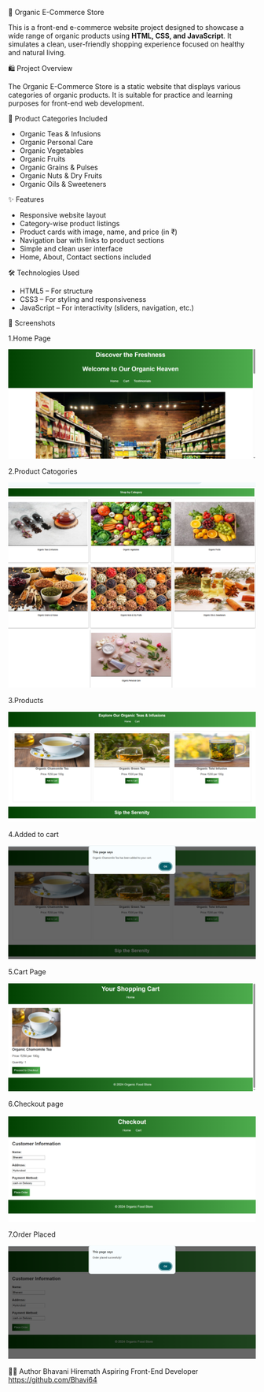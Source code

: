 🌿 Organic E-Commerce Store

This is a front-end e-commerce website project designed to showcase a wide range of organic products using **HTML, CSS, and JavaScript**. It simulates a clean, user-friendly shopping experience focused on healthy and natural living.

🛍️ Project Overview

The Organic E-Commerce Store is a static website that displays various categories of organic products. It is suitable for practice and learning purposes for front-end web development.

🧺 Product Categories Included

- Organic Teas & Infusions  
- Organic Personal Care  
- Organic Vegetables  
- Organic Fruits  
- Organic Grains & Pulses  
- Organic Nuts & Dry Fruits  
- Organic Oils & Sweeteners  

✨ Features

- Responsive website layout  
- Category-wise product listings  
- Product cards with image, name, and price (in ₹)  
- Navigation bar with links to product sections  
- Simple and clean user interface  
- Home, About, Contact sections included

🛠️ Technologies Used

- HTML5 – For structure  
- CSS3 – For styling and responsiveness  
- JavaScript – For interactivity (sliders, navigation, etc.)

📸 Screenshots


1.Home Page

![Homepage](Images2/Home.png) 

2.Product Catogories

![Product Catogories](Images2/Product_catogories.png)

3.Products

![Products](Images2/Products.png) 

4.Added to cart

![Added to cart](Images2/Add_to_cart.png) 

5.Cart Page

![Cart page](Images2/Cart.png) 

6.Checkout page

![Checkout page](Images2/Checkout.png) 

7.Order Placed

![Order placed](Images2/Order_Placed.png) 

🙋‍♀️ Author
Bhavani Hiremath
Aspiring Front-End Developer
https://github.com/Bhavi64






